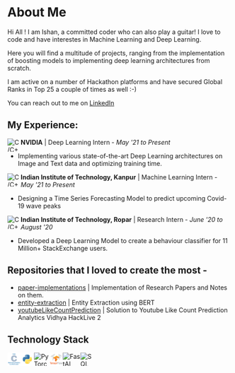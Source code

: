 # About Me
Hi All ! I am Ishan, a committed coder who can also play a guitar! I love to code and have interestes in Machine Learning and Deep Learning.
  
Here you will find a multitude of projects, ranging from the implementation of boosting models to implementing deep learning architectures from scratch.

I am active on a number of Hackathon platforms and have secured Global Ranks in Top 25 a couple of times as well :-)
  
You can reach out to me on [LinkedIn](https://www.linkedin.com/in/ishandutta0098)

## My Experience:
<img align="left" alt="C/C++" width="30px" height="30px" src="https://media-exp1.licdn.com/dms/image/C560BAQFDs6GbpvE3zA/company-logo_100_100/0/1561949205873?e=1629331200&v=beta&t=ERigwI9HFueRslL0xdhy0C4owS_oU4MrTc53fMp4Km0"/> **NVIDIA** | Deep Learning Intern - _May '21 to Present_                                                                      
- Implementing various state-of-the-art Deep Learning architectures on Image and Text data and optimizing training time.

<img align="left" alt="C/C++" width="30px" height="30px" src="https://media-exp1.licdn.com/dms/image/C510BAQEhNteRFbyBdQ/company-logo_100_100/0/1581071973102?e=1629331200&v=beta&t=LdX8h-PVzXFMrAGZ2ONU6GtSMG9D1LVaUTusT-SfSDU"/> **Indian Institute of Technology, Kanpur** | Machine Learning Intern - _May '21 to Present_                                   
- Designing a Time Series Forecasting Model to predict upcoming Covid-19 wave peaks

<img align="left" alt="C/C++" width="30px" height="30px" src="https://media-exp1.licdn.com/dms/image/C4E0BAQEq9uBM_HL3Rw/company-logo_100_100/0/1519896769158?e=1629331200&v=beta&t=0rDj5vOFy7_ybtWQfuw9BBx7b4jUHC_KqvfLFk9NbQg"/>**Indian Institute of Technology, Ropar** | Research Intern - _June '20 to August '20_                                        
- Developed a Deep Learning Model to create a behaviour classifier for 11 Million+ StackExchange users.

## Repositories that I loved to create the most - 
- [paper-implementations](https://github.com/ishandutta0098/paper-implementations) | Implementation of Research Papers and Notes on them.
- [entity-extraction](https://github.com/ishandutta0098/entity-extraction) | Entity Extraction using BERT
- [youtubeLikeCountPrediction](https://github.com/ishandutta0098/youtubeLikeCountPrediction) | Solution to Youtube Like Count Prediction Analytics Vidhya HackLive 2

## Technology Stack
<img align="left" alt="C/C++" width="30px" height="30px" src="https://raw.githubusercontent.com/github/explore/80688e429a7d4ef2fca1e82350fe8e3517d3494d/topics/c/c.png"/>
<img align="left" alt="Python" width="30px" height="30px" src="https://raw.githubusercontent.com/github/explore/80688e429a7d4ef2fca1e82350fe8e3517d3494d/topics/python/python.png"/>
<img align="left" alt="PyTorch" width="35px" height="30px" src="https://blog.paperspace.com/content/images/2019/10/pytorch-logo-1.png"/>
<img align="left" alt="Tensorflow" width="30px" height="30px" src="https://raw.githubusercontent.com/github/explore/80688e429a7d4ef2fca1e82350fe8e3517d3494d/topics/tensorflow/tensorflow.png"/>
<img align="left" alt="FastAI" width="40px" height="30px" src="https://buzz-prod-photos.global.ssl.fastly.net/img/87a50dce-a64d-4747-b152-30f2f13e80ef"/>
<img align="left" alt="SQL" width="35px" height="30px" src="https://banner2.cleanpng.com/20180526/oqt/kisspng-microsoft-sql-server-mysql-database-logo-5b098c6ebad6d7.7316225815273524307653.jpg"/>

